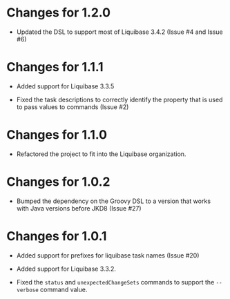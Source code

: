 Changes for 1.2.0
================
- Updated the DSL to support most of Liquibase 3.4.2 (Issue #4 and Issue #6)

Changes for 1.1.1
=================
- Added support for Liquibase 3.3.5

- Fixed the task descriptions to correctly identify the property that is used
  to pass values to commands (Issue #2)
  
Changes for 1.1.0
=================
- Refactored the project to fit into the Liquibase organization.

Changes for 1.0.2
=================
- Bumped the dependency on the Groovy DSL to a version that works with Java
  versions before JKD8 (Issue #27)

Changes for 1.0.1
=================
- Added support for prefixes for liquibase task names (Issue #20)

- Added support for Liquibase 3.3.2.

- Fixed the ```status``` and ```unexpectedChangeSets``` commands to support the
  ```--verbose``` command value.
